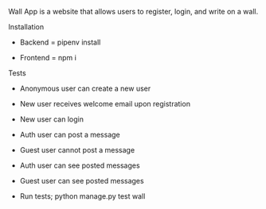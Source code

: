 Wall App is a website that allows users to register, login, and write on a wall.

Installation

- Backend = pipenv install 

- Frontend = npm i

Tests

- Anonymous user can create a new user

- New user receives welcome email upon registration

- New user can login

- Auth user can post a message

- Guest user cannot post a message

- Auth user can see posted messages

- Guest user can see posted messages

* Run tests; python manage.py test wall
